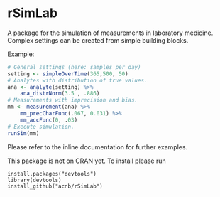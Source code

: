 
<!-- README.md is generated from README.Rmd. Please edit that file -->
rSimLab
=======

A package for the simulation of measurements in laboratory medicine. Complex settings can be created from simple building blocks.

Example:

``` r
# General settings (here: samples per day)
setting <- simpleOverTime(365,500, 50)
# Analytes with distribution of true values.
ana <- analyte(setting) %>%
    ana_distrNorm(3.5 , .886)
# Measurements with imprecision and bias.
mm <- measurement(ana) %>%
    mm_precCharFunc(.067, 0.031) %>%
    mm_accFunc(0, .03)
# Execute simulation.
runSim(mm)
```

Please refer to the inline documentation for further examples.

This package is not on CRAN yet. To install please run

``` i
install.packages("devtools")
library(devtools)
install_github("acnb/rSimLab")
```
